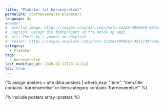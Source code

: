 ```yaml
---
title: "Plakater til børneværelset"
permalink: /bornevaerelse-plakater/
language: da
#header:
#  overlay_image: https://images.unsplash.com/photo-1522844990619-4951c40f7eda?ixlib=rb-1.2.1&ixid=eyJhcHBfaWQiOjEyMDd9&auto=format&fit=crop&w=1600&q=80
#  caption: Beregn din fedtprocent ud fra højde og vægt.
#  alt: Photo by i yunmai on Unsplash
#  teaser: https://images.unsplash.com/photo-1522844990619-4951c40f7eda?ixlib=rb-1.2.1&ixid=eyJhcHBfaWQiOjEyMDd9&auto=format&fit=crop&w=400&q=80
category:
  - Plakater
tags:
  - børneværelse
last_modified_at: 2020-02-11T23:14:14Z
toc: true
---
```


{% assign posters = site.data.posters | where_exp: "item", "item.title contains 'børneværelse' or item.category contains 'børneværelse'" %}

{% include posters array=posters %}
